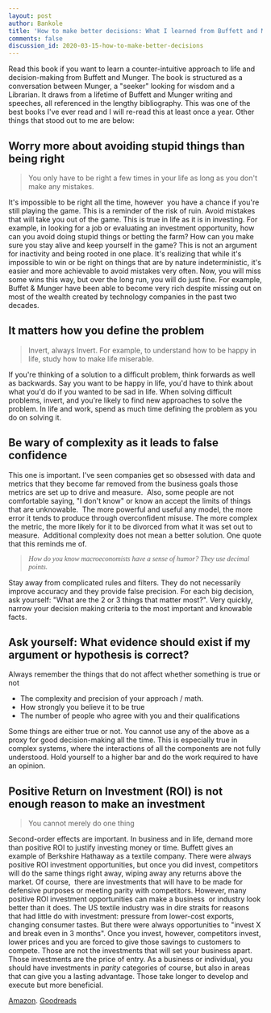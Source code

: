 ```yaml
---
layout: post
author: Bankole
title: 'How to make better decisions: What I learned from Buffett and Munger'
comments: false
discussion_id: 2020-03-15-how-to-make-better-decisions
---
```


Read this book if you want to learn a counter-intuitive approach to life and decision-making from Buffett and Munger. The book is structured as a conversation between Munger, a "seeker" looking for wisdom and a Librarian. It draws from a lifetime of Buffett and Munger writing and speeches, all referenced in the lengthy bibliography. This was one of the best books I've ever read and I will re-read this at least once a year. Other things that stood out to me are below:

## Worry more about avoiding stupid things than being right

> You only have to be right a few times in your life as long as you don't make any mistakes.&nbsp;

It's impossible to be right all the time, however &nbsp;you have a chance if you're still playing the game. This is a reminder of the risk of ruin. Avoid mistakes that will take you out of the game. This is true in life as it is in investing. For example, in looking for a job or evaluating an investment opportunity, how can you avoid doing stupid things or betting the farm? How can you make sure you stay alive and keep yourself in the game? This is not an argument for inactivity and being rooted in one place. It's realizing that while it's impossible to win or be right on things that are by nature indeterministic, it's easier and more achievable to avoid mistakes very often. Now, you will miss some wins this way, but over the long run, you will do just fine. For example, Buffet & Munger have been able to become very rich despite missing out on most of the wealth created by technology companies in the past two decades.&nbsp;

## It matters how you define the problem

> Invert, always Invert. For example, to understand how to be happy in life, study how to make life miserable.

If you're thinking of a solution to a difficult problem, think forwards as well as backwards. Say you want to be happy in life, you'd have to think about what you'd do if you wanted to be sad in life. When solving difficult problems, invert, and you're likely to find new approaches to solve the problem. In life and work, spend as much time defining the problem as you do on solving it.&nbsp;

## Be wary of complexity as it leads to false confidence

This one is important. I've seen companies get so obsessed with data and metrics that they become far removed from the business goals those metrics are set up to drive and measure.&nbsp; Also, some people are not comfortable saying, "I don't know" or know an accept the limits of things that are unknowable.&nbsp; The more powerful and useful any model, the more error it tends to produce through overconfident misuse. The more complex the metric, the more likely for it to be divorced from what it was set out to measure.&nbsp; Additional complexity does not mean a better solution. One quote that this reminds me of.&nbsp;

> <font face="Georgia, Times, Times New Roman, serif"><i>How do you know macroeconomists have a sense of humor? They use decimal points.</i></font>

Stay away from complicated rules and filters. They do not necessarily improve accuracy and they provide false precision. For each big decision, ask yourself: "What are the 2 or 3 things that matter most?". Very quickly, narrow your decision making criteria to the most important and knowable facts.&nbsp;

## Ask yourself: What evidence should exist if my argument or hypothesis is correct?

Always remember the things that do not affect whether something is true or not

* The complexity and precision of your approach / math.&nbsp;
* How strongly you believe it to be true
* The number of people who agree with you and their qualifications

Some things are either true or not. You cannot use any of the above as a proxy for good decision-making all the time. This is especially true in complex systems, where the interactions of all the components are not fully understood. Hold yourself to a higher bar and do the work required to have an opinion.

## Positive Return on Investment (ROI) is not enough reason to make an investment

> You cannot merely do one thing

Second-order effects are important. In business and in life, demand more than positive ROI to justify investing money or time. Buffett gives an example of Berkshire Hathaway as a textile company. There were always positive ROI investment opportunities, but once you did invest, competitors will do the same things right away, wiping away any returns above the market. Of course, &nbsp;there are investments that will have to be made for defensive purposes or meeting parity with competitors. However, many positive ROI investment opportunities can make a business&nbsp; or industry look better than it does. The US textile industry was in dire straits for reasons that had little do with investment: pressure from lower-cost exports, changing consumer tastes. But there were always opportunities to "invest X and break even in 3 months". Once you invest, however, competitors invest, lower prices and you are forced to give those savings to customers to compete. Those are not the investments that will set your business apart. Those investments are the price of entry. As a business or individual, you should have investments in&nbsp;*parity*&nbsp;categories of course, but also in areas that can give you a lasting advantage. Those take longer to develop and execute but more beneficial. &nbsp;

[Amazon](https://www.amazon.com/Want-Where-Going-Never-There/dp/1681840480/ref=sr_1_2?keywords=all+I+want+to+know&amp;qid=1584238275&amp;sr=8-2). [Goodreads](https://www.goodreads.com/book/show/30113404-all-i-want-to-know-is-where-i-m-going-to-die-so-i-ll-never-go-there?from_search=true&amp;qid=KMQvrTwl2m&amp;rank=1)
